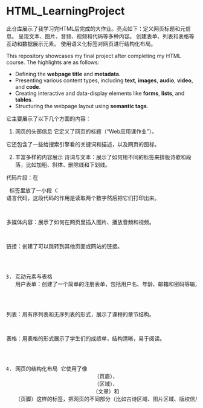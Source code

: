 # HTML_LearningProject
此仓库展示了我学习完HTML后完成的大作业。亮点如下：定义网页标题和元信息。  呈现文本、图片、音频、视频和代码等多种内容。  创建表单、列表和表格等互动和数据展示元素。  使用语义化标签对网页进行结构化布局。

This repository showcases my final project after completing my HTML course. The highlights are as follows:

-   Defining the **webpage title** and **metadata**.
-   Presenting various content types, including **text**, **images**, **audio**, **video**, and **code**.
-   Creating interactive and data-display elements like **forms**, **lists**, and **tables**.
-   Structuring the webpage layout using **semantic tags**.

它主要展示了以下几个方面的内容：

1. 网页的头部信息
它定义了网页的标题（“Web应用课作业”）。

它还包含了一些给搜索引擎看的关键词和描述，以及网页的图标。

2. 丰富多样的内容展示
诗词与文本：展示了如何用不同的标签来排版诗歌和段落，比如加粗、斜体、删除线和下划线。

代码片段：在 <pre> 标签里放了一小段 C 语言代码，这段代码的作用是读取两个数字然后把它们打印出来。

多媒体内容：展示了如何在网页里插入图片、播放音频和视频。

链接：创建了可以跳转到其他页面或网站的链接。

3. 互动元素与表格
用户表单：创建了一个简单的注册表单，包括用户名、年龄、邮箱和密码等输入框，以及一个提交按钮。

列表：用有序列表和无序列表的形式，展示了课程的章节结构。

表格：用表格的形式展示了学生们的成绩单，结构清晰，易于阅读。

4. 网页的结构化布局
它使用了像 <header>（页眉）、<section>（区域）、<article>（文章）和 <footer>（页脚）这样的标签，把网页的不同部分（比如古诗区域、图片区域、版权信息等）进行了清晰的划分，让整个网页的结构更有条理。

